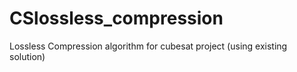 CSlossless_compression
======================

Lossless Compression algorithm for cubesat project (using existing solution)
